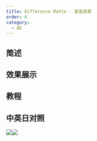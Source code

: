 ```yaml
---
title: Difference Matte - 差值遮罩
order: 6
category:
  - AE
---
```


## 简述

## 效果展示

## 教程

## 中英日对照

![](https://mir.yuelili.com/wp-content/uploads/user/AE/effects/AE-Effects-Keying-Difference_Matte.png)![](https://mir.yuelili.com/wp-content/uploads/user/AE/effects/AE-Effects-Keying-Difference_Matte_cn.png)
